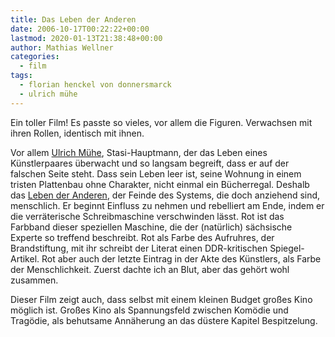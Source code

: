 ```yaml
---
title: Das Leben der Anderen
date: 2006-10-17T00:22:22+00:00
lastmod: 2020-01-13T21:38:48+00:00
author: Mathias Wellner
categories:
  - film
tags:
  - florian henckel von donnersmarck
  - ulrich mühe
---
```

Ein toller Film! Es passte so vieles, vor allem die Figuren. Verwachsen mit ihren Rollen, identisch mit ihnen. 
<!--more-->

Vor allem [Ulrich Mühe](https://de.wikipedia.org/wiki/Ulrich_M%C3%BChe), Stasi-Hauptmann, der das Leben eines Künstlerpaares überwacht und so langsam begreift, dass er auf der falschen Seite steht. Dass sein Leben leer ist, seine Wohnung in einem tristen Plattenbau ohne Charakter, nicht einmal ein Bücherregal. Deshalb das [Leben der Anderen](https://de.wikipedia.org/wiki/Das_Leben_der_Anderen), der Feinde des Systems, die doch anziehend sind, menschlich. Er beginnt Einfluss zu nehmen und rebelliert am Ende, indem er die verräterische Schreibmaschine verschwinden lässt. Rot ist das Farbband dieser speziellen Maschine, die der (natürlich) sächsische Experte so treffend beschreibt. Rot als Farbe des Aufruhres, der Brandstiftung, mit ihr schreibt der Literat einen DDR-kritischen Spiegel-Artikel. Rot aber auch der letzte Eintrag in der Akte des Künstlers, als Farbe der Menschlichkeit. Zuerst dachte ich an Blut, aber das gehört wohl zusammen. 

Dieser Film zeigt auch, dass selbst mit einem kleinen Budget großes Kino möglich ist. Großes Kino als Spannungsfeld zwischen Komödie und Tragödie, als behutsame Annäherung an das düstere Kapitel Bespitzelung.